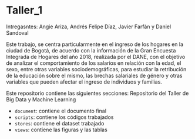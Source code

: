 # Taller_1

Intregasntes: Angie Ariza, Andrés Felipe Díaz, Javier Farfán y Daniel Sandoval 

Este trabajo, se centra particularmente en el ingreso de los hogares en la ciudad de Bogotá, de acuerdo con la información de la Gran Encuesta Integrada de Hogares del año 2018, realizada por el DANE, con el objetivo de analizar el comportamiento de los salarios en relación con la edad, el sexo, entre otras variables sociodemográficas, para estudiar la retribución de la educación sobre el mismo, las brechas salariales de género y otras variables que pueden afectar el ingreso de individuos y familias.

Este repositorio contiene las siguientes secciones:
 Repositorio del Taller de Big Data y Machine Learning
- `document`: contiene el documento final 
- `scripts`: contiene los códigos trabajados
- `stores`: contiene el dataset trabajado
- `views`: contiene las figuras y las tablas
